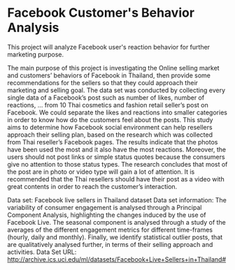 # Facebook Customer's Behavior Analysis

This project will analyze Facebook user's reaction behavior for further marketing purpose. 

The main purpose of this project is investigating the Online selling market and customers’ behaviors of Facebook in Thailand, then provide some recommendations for the sellers so that they could approach their marketing and selling goal. The data set was conducted by collecting every single data of a Facebook’s post such as number of likes, number of reactions, … from 10 Thai cosmetics and fashion retail seller’s post on Facebook. We could separate the likes and reactions into smaller categories in order to know how do the customers feel about the posts. This study aims to determine how Facebook social environment can help resellers approach their selling plan, based on the research which was collected from Thai reseller’s Facebook pages. The results indicate that the photos have been used the most and it also have the most reactions. Moreover, the users should not post links or simple status quotes because the consumers give no attention to those status types. The research concludes that most of the post are in photo or video type will gain a lot of attention. It is recommended that the Thai resellers should have their post as a video with great contents in order to reach the customer’s interaction. 

Data set: Facebook live sellers in Thailand dataset
Data set information: The variability of consumer engagement is analysed through a Principal Component Analysis, highlighting the changes induced by the use of Facebook Live. The seasonal component is analysed through a study of the averages of the different engagement metrics for different time-frames (hourly, daily and monthly). Finally, we identify statistical outlier posts, that are qualitatively analysed further, in terms of their selling approach and activities.
Data Set URL: http://archive.ics.uci.edu/ml/datasets/Facebook+Live+Sellers+in+Thailand#
